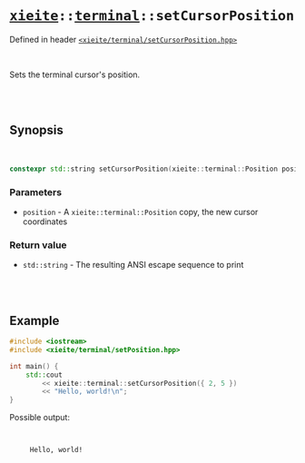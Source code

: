 # [`xieite`](../../README.md)`::`[`terminal`](../../docs/terminal.md)`::setCursorPosition`
Defined in header [`<xieite/terminal/setCursorPosition.hpp>`](../../include/xieite/terminal/setCursorPosition.hpp)

<br/>

Sets the terminal cursor's position.

<br/><br/>

## Synopsis

<br/>

```cpp
constexpr std::string setCursorPosition(xieite::terminal::Position position) noexcept;
```
### Parameters
- `position` - A `xieite::terminal::Position` copy, the new cursor coordinates
### Return value
- `std::string` - The resulting ANSI escape sequence to print

<br/><br/>

## Example
```cpp
#include <iostream>
#include <xieite/terminal/setPosition.hpp>

int main() {
	std::cout
		<< xieite::terminal::setCursorPosition({ 2, 5 })
		<< "Hello, world!\n";
}
```
Possible output:
```


     Hello, world!
```